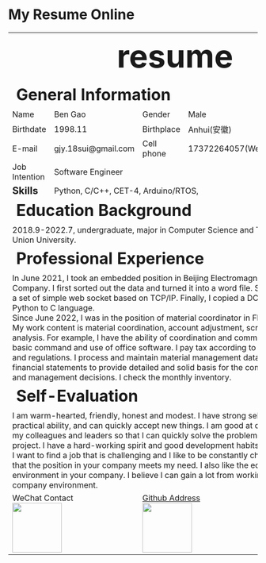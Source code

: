 # My Resume Online

<div align="center">
<table align="center" width="600">
<!---resume--->
<tr>
<td colspan="6" align="center" style="font-size:4em;"><b>resume</b></td>
</tr>
<!---row1--->
<tr> 
<td colspan="6" style="font-size:2em;"><b>General Information</b></td>
</tr>
<!---row2--->
<tr> 
<td>Name</td>
<td>Ben Gao</td>
<td>Gender</td>
<td>Male</td>
<td colspan="2" rowspan="3"><img src="https://telegraph-image-659.pages.dev/file/4c2d7ca376b2af8c2ba92.jpg" width="100px"></td>
</tr>
<!---row3--->
<tr> 
<td>Birthdate</td>
<td>1998.11</td>
<td>Birthplace</td>
<td>Anhui(安徽)</td>
</tr>
<!---row4--->
<tr> 
<td>E-mail</td>
<td>gjy.18sui@gmail.com</td>
<td>
Cell phone</td>
<td>17372264057(WeChat)</td>
</tr>
<!---row5--->
<tr> 
<td>Job Intention</td>
<td colspan="5">Software Engineer</td> 
</tr>
<!---row6--->
<tr> 
<td><b style="font-size:20px">Skills</b></td>
<td colspan="5">Python, C/C++, CET-4, Arduino/RTOS, </td> 
</tr>
<!---row7--->
<tr> 
<td colspan="6" style="font-size:2em;"><b>Education Background</b></td>
</tr>

<!---row8--->
<td colspan="6">2018.9-2022.7, undergraduate, major in Computer Science and Technology, Beijing Union University.</td>
<!---row9--->
<tr><td colspan="6" style="font-size:2em;"><b>Professional Experience</b></td></tr>
<!---row10--->
<td colspan="6">In June 2021, I took an embedded position in Beijing Electromagnetic Fangyuan Company. I first sorted out the data and turned it into a word file. Secondly, I designed a set of simple web socket based on TCP/IP. Finally, I copied a DC program from Python to C language.<br>
Since June 2022, I was in the position of material coordinator in Flex Suzhou Co. LTD. My work content is material coordination, account adjustment, scrap, report, inventory analysis. For example, I have the ability of coordination and communication and the basic command and use of office software. I pay tax according to the state tax laws and regulations. I process and maintain material management data. I regularly analyze financial statements to provide detailed and solid basis for the company's operation and management decisions. I check the monthly inventory.</td>
<!---row11--->
<tr><td colspan="6" style="font-size:2em;"><b>Self-Evaluation</b></td></tr>
<!---row10--->
<tr>
<td colspan="6">I am warm-hearted, friendly, honest and modest. I have strong self-study and practical ability, and can quickly accept new things. I am good at communicating with my colleagues and leaders so that I can quickly solve the problems encountered in the project. I have a hard-working spirit and good development habits. <br>
I want to find a job that is challenging and I like to be constantly challenged. I believe that the position in your company meets my need.  I also like the equal and friendly environment in your company. I believe I can gain a lot from working in this kind of company environment.  </td><tr>

<tr>
 <td colspan="2">WeChat Contact<br><img src="https://telegraph-image-659.pages.dev/file/cddf30e15e6b5f724a788.jpg" width="100"></td>
 <td colspan="2"><a target="blank" href="https://dgithub.xyz/rx-ted">Github Address</a><br><img src="https://raw.dgithub.xyz/rx-ted/online-resume/main/img/github.jpg" width="100"></td>
 <td colspan="2"><a href="https://rx-ted.github.io/blog">My Blog</a></td> 
</tr> 
</table>
</div>
